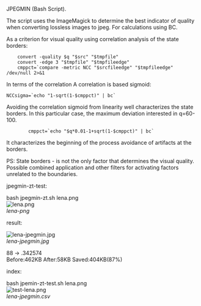 JPEGMIN (Bash Script).

The script uses the ImageMagick to determine the best indicator of quality when converting lossless images to jpeg.
For calculations using BC.

As a criterion for visual quality using correlation analysis of the state borders:

		convert -quality $q "$src" "$tmpfile"
		convert -edge 3 "$tmpfile" "$tmpfileedge"
		cmppct=`compare -metric NCC "$srcfileedge" "$tmpfileedge" /dev/null 2>&1

In terms of the correlation A correlation is based sigmoid:

    NCCsigma=`echo "1-sqrt(1-$cmppct)" | bc`

Avoiding the correlation sigmoid from linearity well characterizes the state borders.
In this particular case, the maximum deviation interested in q=60-100.

    		cmppct=`echo "$q*0.01-1+sqrt(1-$cmppct)" | bc`

It characterizes the beginning of the process avoidance of artifacts at the borders.

PS:
State borders - is not the only factor that determines the visual quality.
Possible combined application and other filters for activating factors unrelated to the boundaries.

jpegmin-zt-test:

bash jpegmin-zt.sh lena.png  
![lena.png](https://raw.githubusercontent.com/zvezdochiot/bash-jpegmin/master/images/lena.png)  
_lena-png_

result:

![lena-jpegmin.jpg](https://raw.githubusercontent.com/zvezdochiot/bash-jpegmin/master/images/lena-jpegmin.jpg)  
_lena-jpegmin.jpg_

88 -> .342574  
Before:462KB After:58KB Saved:404KB(87%)

index:

bash jpemin-zt-test.sh lena.png  
![test-lena.png](https://raw.githubusercontent.com/zvezdochiot/bash-jpegmin/master/images/test-lena.png)  
_lena-jpegmin.csv_

